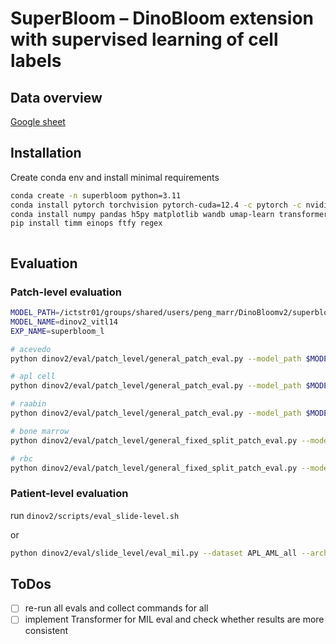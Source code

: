 # SuperBloom – DinoBloom extension with supervised learning of cell labels

## Data overview

[Google sheet](https://docs.google.com/spreadsheets/d/184byqWGZ0Majwe1RrFV1GqKOBaoC4aUMiOf923IWaHM/edit?usp=sharing)

## Installation

Create conda env and install minimal requirements

```bash
conda create -n superbloom python=3.11
conda install pytorch torchvision pytorch-cuda=12.4 -c pytorch -c nvidia
conda install numpy pandas h5py matplotlib wandb umap-learn transformers
pip install timm einops ftfy regex
```

```

```

## Evaluation

### Patch-level evaluation

```bash
MODEL_PATH=/ictstr01/groups/shared/users/peng_marr/DinoBloomv2/superbloom/vitl_8_new_supcon/eval/training_4999
MODEL_NAME=dinov2_vitl14
EXP_NAME=superbloom_l

# acevedo
python dinov2/eval/patch_level/general_patch_eval.py --model_path $MODEL_PATH --model_name $MODEL_NAME --experiment_name $EXP_NAME --dataset_path /lustre/groups/labs/marr/qscd01/datasets/armingruber/_Domains/Acevedo_cropped

# apl cell
python dinov2/eval/patch_level/general_patch_eval.py --model_path $MODEL_PATH --dataset_path /ictstr01/groups/shared/histology_data/hematology_data/APL_AML --baseline --wandb apl_cell_eval --model_name $MODEL_NAME --experiment_name $EXP_NAME

# raabin
python dinov2/eval/patch_level/general_patch_eval.py --model_path $MODEL_PATH --model_name $MODEL_NAME --experiment_name $EXP_NAME --dataset_path /ictstr01/groups/shared/histology_data/hematology_data/raabin_wbc --baseline --wandb raabin_eval

# bone marrow
python dinov2/eval/patch_level/general_fixed_split_patch_eval.py --model_path $MODEL_PATH --model_name $MODEL_NAME --experiment_name $EXP_NAME --run_name bonemarrow --image_path_train /home/icb/valentin.koch/dinov2/dinov2/eval/patch_level/splits/bm_train.csv --image_path_test /home/icb/valentin.koch/dinov2/dinov2/eval/patch_level/splits/bm_test.csv

# rbc
python dinov2/eval/patch_level/general_fixed_split_patch_eval.py --model_path $MODEL_PATH --model_name $MODEL_NAME --experiment_name $EXP_NAME --run_name rbc_eval --image_path_test dinov2/eval/patch_level/splits/rbc_test.csv --image_path_train dinov2/eval/patch_level/splits/rbc_train.csv

```

### Patient-level evaluation

run `dinov2/scripts/eval_slide-level.sh`

or

```bash
python dinov2/eval/slide_level/eval_mil.py --dataset APL_AML_all --arch WBCMIL --model_name $MODEL_NAME --checkpoint /lustre/groups/shared/users/peng_marr/DinoBloomv2/superbloom/vitb_8_new_supcon/eval/training_7999/teacher_checkpoint.pth --checkpoint_root /lustre/groups/shared/users/peng_marr/DinoBloomv2/superbloom/vitb_8_new_supcon 

```

## ToDos

* [ ] re-run all evals and collect commands for all
* [ ] implement Transformer for MIL eval and check whether results are more consistent
